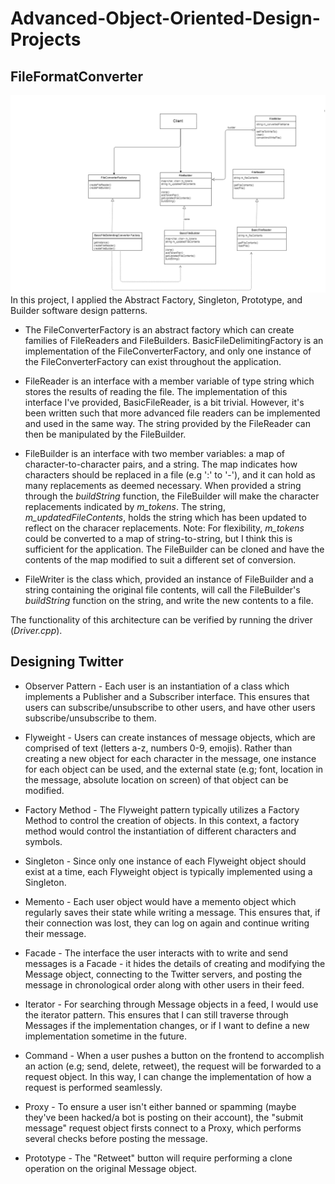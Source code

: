 # Advanced-Object-Oriented-Design-Projects

## FileFormatConverter ##
![alt text](https://github.com/danielenricocahall/Advanced-Object-Oriented-Design-Projects/blob/master/FileFormatConverter/Quiz1-FileConverter.png)
In this project, I applied the Abstract Factory, Singleton, Prototype, and Builder software design patterns. 


* The FileConverterFactory is an abstract factory which can create families of FileReaders and FileBuilders. BasicFileDelimitingFactory is an implementation of the FileConverterFactory, and only one instance of the FileConverterFactory can exist throughout the application.

* FileReader is an interface with a member variable of type string which stores the results of reading the file. The implementation of this interface I've provided, BasicFileReader, is a bit trivial. However, it's been written such that more advanced file readers can be implemented and used in the same way. The string provided by the FileReader can then be manipulated by the FileBuilder.

* FileBuilder is an interface with two member variables: a map of character-to-character pairs, and a string. The map indicates how characters should be replaced in a file (e.g ':' to '-'), and it can hold as many replacements as deemed necessary. When provided a string through the *buildString* function, the FileBuilder will make the  character replacements indicated by *m_tokens*. The string, *m_updatedFileContents*, holds the string which has been updated to reflect on the characer replacements. Note: For flexibility, *m_tokens* could be converted to a map of string-to-string, but I think this is sufficient for the application. The FileBuilder can be cloned and have the contents of the map modified to suit a different set of conversion.

* FileWriter is the class which, provided an instance of FileBuilder and a string containing the original file contents, will call the FileBuilder's *buildString* function on the string, and write the new contents to a file. 

The functionality of this architecture can be verified by running the driver (*Driver.cpp*). 


## Designing Twitter ##

* Observer Pattern - Each user is an instantiation of a class which implements a Publisher and a Subscriber interface. This ensures that users can subscribe/unsubscribe to other users, and have other users subscribe/unsubscribe to them.

* Flyweight - Users can create instances of message objects, which are comprised of text (letters a-z, numbers 0-9, emojis). Rather than creating a new object for each character in the message, one instance for each object can be used, and the external state (e.g; font, location in the message, absolute location on screen) of that object can be modified.

* Factory Method - The Flyweight pattern typically utilizes a Factory Method to control the creation of objects. In this context, a factory method would control the instantiation of different characters and symbols.

* Singleton - Since only one instance of each Flyweight object should exist at a time, each Flyweight object is typically implemented using a Singleton.

* Memento - Each user object would have a memento object which regularly saves their state while writing a message. This ensures that, if their connection was lost, they can log on again and continue writing their message.

* Facade - The interface the user interacts with to write and send messages is a Facade - it hides the details of creating and modifying the Message object, connecting to the Twitter servers, and posting the message in chronological order along with other users in their feed. 

* Iterator - For searching through Message objects in a feed, I would use the iterator pattern. This ensures that I can still traverse through Messages if the implementation changes, or if I want to define a new implementation sometime in the future.

* Command - When a user pushes a button on the frontend to accomplish an action (e.g; send, delete, retweet), the request will be forwarded to a request object. In this way, I can change the implementation of how a request is performed seamlessly. 

* Proxy - To ensure a user isn't either banned or spamming (maybe they've been hacked/a bot is posting on their account), the "submit message" request object firsts connect to a Proxy, which performs several checks before posting the message.

* Prototype - The "Retweet" button will require performing a clone operation on the original Message object. 


